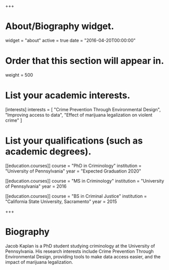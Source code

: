 +++
# About/Biography widget.
widget = "about"
active = true
date = "2016-04-20T00:00:00"

# Order that this section will appear in.
weight = 500

# List your academic interests.
[interests]
  interests = [
    "Crime Prevention Through Environmental Design",
    "Improving access to data",
    "Effect of marijuana legalization on violent crime"
  ]

# List your qualifications (such as academic degrees).
[[education.courses]]
  course = "PhD in Criminology"
  institution = "University of Pennsylvania"
  year = "Expected Graduation 2020"

[[education.courses]]
  course = "MS in Criminology"
  institution = "University of Pennsylvania"
  year = 2016

[[education.courses]]
  course = "BS in Criminal Justice"
  institution = "California State University, Sacramento"
  year = 2015
 
+++

# Biography

Jacob Kaplan is a PhD student studying criminology at the University of Pennsylvania. His research interests include Crime Prevention Through Environmental Design, providing tools to make data access easier, and the impact of marijuana legalization.
